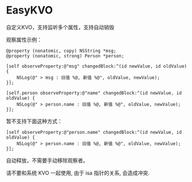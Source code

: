 # EasyKVO
自定义KVO，支持监听多个属性，支持自动销毁



观察属性示例：

```objc
@property (nonatomic, copy) NSString *msg;
@property (nonatomic, strong) Person *person;
```



```objc
[self observeProperty:@"msg" changedBlock:^(id newValue, id oldValue) {
    NSLog(@" > msg : 旧值 %@, 新值 %@", oldValue, newValue);
}];
```



```objc
[self.person observeProperty:@"name" changedBlock:^(id newValue, id oldValue) {
    NSLog(@" > person.name : 旧值 %@, 新值 %@", oldValue, newValue);
}];
```



暂不支持下面这种方式：

```objc
[self observeProperty:@"person.name" changedBlock:^(id newValue, id oldValue) {
    NSLog(@" > person.name : 旧值 %@, 新值 %@", oldValue, newValue);
}];
```



自动释放，不需要手动移除观察者。

请不要和系统 KVO 一起使用, 由于 isa 指针的关系, 会造成冲突.
